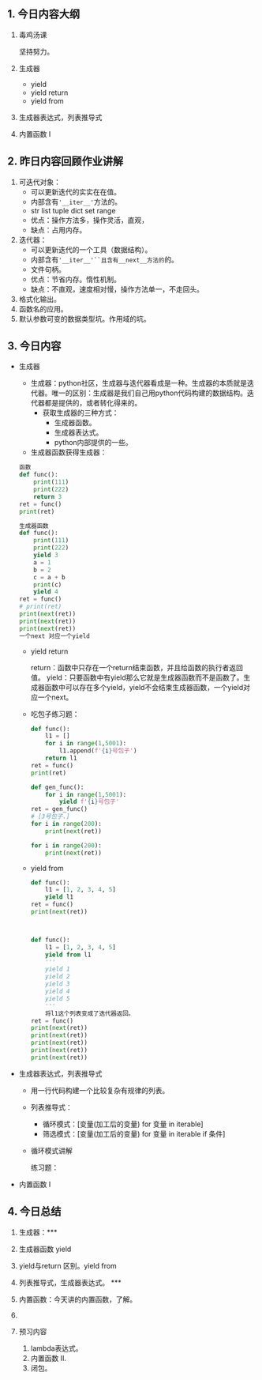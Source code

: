 ## 1. 今日内容大纲

   1. 毒鸡汤课

      坚持努力。

   2. 生成器

      - yield
      - yield return
      - yield from

   3. 生成器表达式，列表推导式

   4. 内置函数 I

## 2. 昨日内容回顾作业讲解

   1. 可迭代对象：
      - 可以更新迭代的实实在在值。
      - 内部含有`'__iter__'`方法的。
      - str list tuple dict set range
      - 优点：操作方法多，操作灵活，直观，
      - 缺点：占用内存。
   2. 迭代器：
      - 可以更新迭代的一个工具（数据结构）。
      - 内部含有`'__iter__'``且含有__next__方法的`的。
      - 文件句柄。
      - 优点：节省内存。惰性机制。
      - 缺点：不直观，速度相对慢，操作方法单一，不走回头。
   3. 格式化输出。
   4. 函数名的应用。
   5. 默认参数可变的数据类型坑。作用域的坑。

## 3. 今日内容

   - 生成器

     - 生成器：python社区，生成器与迭代器看成是一种。生成器的本质就是迭代器。唯一的区别：生成器是我们自己用python代码构建的数据结构。迭代器都是提供的，或者转化得来的。
       - 获取生成器的三种方式：
         - 生成器函数。
         - 生成器表达式。
         - python内部提供的一些。
     - 生成器函数获得生成器：

     ```python
     函数
     def func():
         print(111)
         print(222)
         return 3
     ret = func()
     print(ret)
     
     生成器函数
     def func():
         print(111)
         print(222)
         yield 3
         a = 1
         b = 2
         c = a + b
         print(c)
         yield 4
     ret = func()
     # print(ret)
     print(next(ret))
     print(next(ret))
     print(next(ret))
     一个next 对应一个yield
     ```

     - yield return

       return：函数中只存在一个return结束函数，并且给函数的执行者返回值。 yield：只要函数中有yield那么它就是生成器函数而不是函数了。生成器函数中可以存在多个yield，yield不会结束生成器函数，一个yield对应一个next。

     - 吃包子练习题：

       ```python
       def func():
           l1 = []
           for i in range(1,5001):
               l1.append(f'{i}号包子')
           return l1
       ret = func()
       print(ret)
       
       def gen_func():
           for i in range(1,5001):
               yield f'{i}号包子'
       ret = gen_func()
       # [3号包子.]
       for i in range(200):
           print(next(ret))
       
       for i in range(200):
           print(next(ret))
       ```

     - yield from

       ```python
       def func():
           l1 = [1, 2, 3, 4, 5]
           yield l1
       ret = func()
       print(next(ret))
       
       
       
       def func():
           l1 = [1, 2, 3, 4, 5]
           yield from l1
           '''
           yield 1
           yield 2
           yield 3
           yield 4
           yield 5
           '''
           将l1这个列表变成了迭代器返回。
       ret = func()
       print(next(ret))
       print(next(ret))
       print(next(ret))
       print(next(ret))
       print(next(ret))
       ```

   - 生成器表达式，列表推导式

     - 用一行代码构建一个比较复杂有规律的列表。

     - 列表推导式：

       - 循环模式：[变量(加工后的变量) for 变量 in iterable]
       - 筛选模式：[变量(加工后的变量) for 变量 in iterable if 条件]

     - 循环模式讲解

       练习题：

   - 内置函数 I

## 4. 今日总结

   1. 生成器：***
   2. 生成器函数 yield
   3. yield与return 区别。yield from
   4. 列表推导式，生成器表达式。 ***
   5. 内置函数：今天讲的内置函数，了解。

5. 

6. 预习内容

   1. lambda表达式。
   2. 内置函数 II.
   3. 闭包。